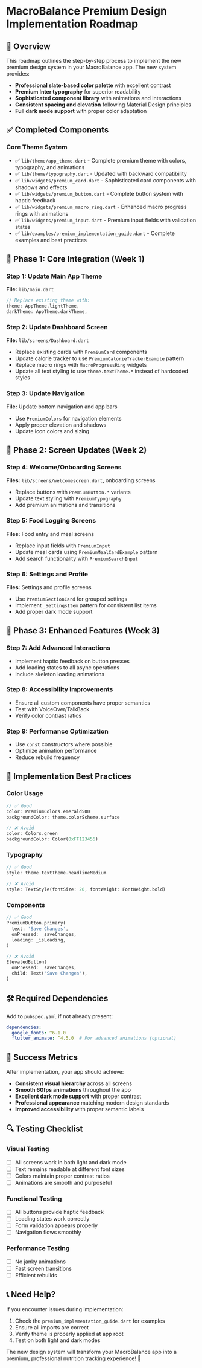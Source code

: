 # MacroBalance Premium Design Implementation Roadmap

## 🎯 Overview
This roadmap outlines the step-by-step process to implement the new premium design system in your MacroBalance app. The new system provides:

- **Professional slate-based color palette** with excellent contrast
- **Premium Inter typography** for superior readability  
- **Sophisticated component library** with animations and interactions
- **Consistent spacing and elevation** following Material Design principles
- **Full dark mode support** with proper color adaptation

## ✅ Completed Components

### Core Theme System
- ✅ `lib/theme/app_theme.dart` - Complete premium theme with colors, typography, and animations
- ✅ `lib/theme/typography.dart` - Updated with backward compatibility
- ✅ `lib/widgets/premium_card.dart` - Sophisticated card components with shadows and effects
- ✅ `lib/widgets/premium_button.dart` - Complete button system with haptic feedback
- ✅ `lib/widgets/premium_macro_ring.dart` - Enhanced macro progress rings with animations
- ✅ `lib/widgets/premium_input.dart` - Premium input fields with validation states
- ✅ `lib/examples/premium_implementation_guide.dart` - Complete examples and best practices

## 🚀 Phase 1: Core Integration (Week 1)

### Step 1: Update Main App Theme
**File:** `lib/main.dart`
```dart
// Replace existing theme with:
theme: AppTheme.lightTheme,
darkTheme: AppTheme.darkTheme,
```

### Step 2: Update Dashboard Screen
**File:** `lib/screens/Dashboard.dart`
- Replace existing cards with `PremiumCard` components
- Update calorie tracker to use `PremiumCalorieTrackerExample` pattern
- Replace macro rings with `MacroProgressRing` widgets
- Update all text styling to use `theme.textTheme.*` instead of hardcoded styles

### Step 3: Update Navigation
**File:** Update bottom navigation and app bars
- Use `PremiumColors` for navigation elements
- Apply proper elevation and shadows
- Update icon colors and sizing

## 🎨 Phase 2: Screen Updates (Week 2)

### Step 4: Welcome/Onboarding Screens
**Files:** `lib/screens/welcomescreen.dart`, onboarding screens
- Replace buttons with `PremiumButton.*` variants
- Update text styling with `PremiumTypography`
- Add premium animations and transitions

### Step 5: Food Logging Screens
**Files:** Food entry and meal screens
- Replace input fields with `PremiumInput`
- Update meal cards using `PremiumMealCardExample` pattern
- Add search functionality with `PremiumSearchInput`

### Step 6: Settings and Profile
**Files:** Settings and profile screens
- Use `PremiumSectionCard` for grouped settings
- Implement `_SettingsItem` pattern for consistent list items
- Add proper dark mode support

## 🔧 Phase 3: Enhanced Features (Week 3)

### Step 7: Add Advanced Interactions
- Implement haptic feedback on button presses
- Add loading states to all async operations
- Include skeleton loading animations

### Step 8: Accessibility Improvements
- Ensure all custom components have proper semantics
- Test with VoiceOver/TalkBack
- Verify color contrast ratios

### Step 9: Performance Optimization
- Use `const` constructors where possible
- Optimize animation performance
- Reduce rebuild frequency

## 📱 Implementation Best Practices

### Color Usage
```dart
// ✅ Good
color: PremiumColors.emerald500
backgroundColor: theme.colorScheme.surface

// ❌ Avoid
color: Colors.green
backgroundColor: Color(0xFF123456)
```

### Typography
```dart
// ✅ Good
style: theme.textTheme.headlineMedium

// ❌ Avoid
style: TextStyle(fontSize: 20, fontWeight: FontWeight.bold)
```

### Components
```dart
// ✅ Good
PremiumButton.primary(
  text: 'Save Changes',
  onPressed: _saveChanges,
  loading: _isLoading,
)

// ❌ Avoid
ElevatedButton(
  onPressed: _saveChanges,
  child: Text('Save Changes'),
)
```

## 🛠 Required Dependencies

Add to `pubspec.yaml` if not already present:
```yaml
dependencies:
  google_fonts: ^6.1.0
  flutter_animate: ^4.5.0  # For advanced animations (optional)
```

## 🎯 Success Metrics

After implementation, your app should achieve:
- **Consistent visual hierarchy** across all screens
- **Smooth 60fps animations** throughout the app
- **Excellent dark mode support** with proper contrast
- **Professional appearance** matching modern design standards
- **Improved accessibility** with proper semantic labels

## 🔍 Testing Checklist

### Visual Testing
- [ ] All screens work in both light and dark mode
- [ ] Text remains readable at different font sizes
- [ ] Colors maintain proper contrast ratios
- [ ] Animations are smooth and purposeful

### Functional Testing
- [ ] All buttons provide haptic feedback
- [ ] Loading states work correctly
- [ ] Form validation appears properly
- [ ] Navigation flows smoothly

### Performance Testing
- [ ] No janky animations
- [ ] Fast screen transitions
- [ ] Efficient rebuilds

## 📞 Need Help?

If you encounter issues during implementation:
1. Check the `premium_implementation_guide.dart` for examples
2. Ensure all imports are correct
3. Verify theme is properly applied at app root
4. Test on both light and dark modes

The new design system will transform your MacroBalance app into a premium, professional nutrition tracking experience! 🚀 